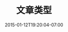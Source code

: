 ---
title : "文章类型"
date : "2015-01-12T19:20:04-07:00"
tags : ["hugo", "计划"]
categories : ["笔记", "阅读笔记","基础知识","时间管理","随笔","工具"]
---